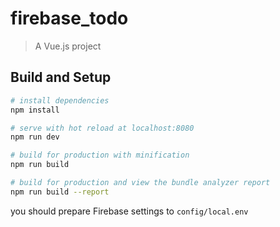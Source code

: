 # firebase_todo

> A Vue.js project

## Build and Setup

``` bash
# install dependencies
npm install

# serve with hot reload at localhost:8080
npm run dev

# build for production with minification
npm run build

# build for production and view the bundle analyzer report
npm run build --report
```

you should prepare Firebase settings to `config/local.env`